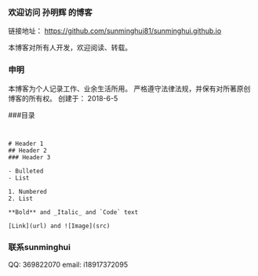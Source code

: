 ### 欢迎访问 孙明辉 的博客

链接地址： https://github.com/sunminghui81/sunminghui.github.io

本博客对所有人开发，欢迎阅读、转载。

### 申明

本博客为个人记录工作、业余生活所用。
严格遵守法律法规，并保有对所著原创博客的所有权。
创建于： 2018-6-5

###目录
```


# Header 1
## Header 2
### Header 3

- Bulleted
- List

1. Numbered
2. List

**Bold** and _Italic_ and `Code` text

[Link](url) and ![Image](src)
```


### 联系sunminghui
QQ: 369822070
email: i18917372095



